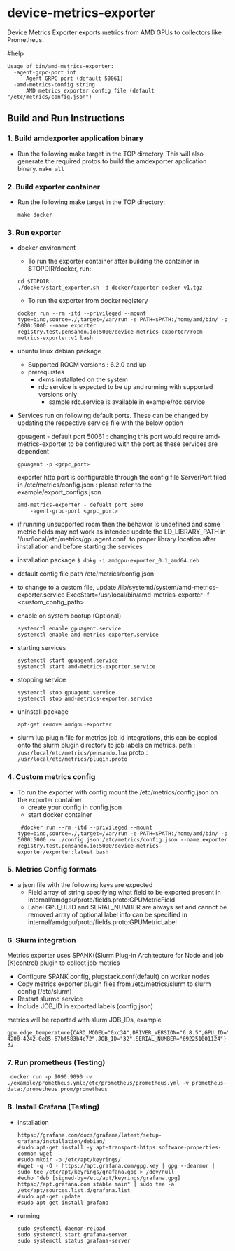 # device-metrics-exporter
Device Metrics Exporter exports metrics from AMD GPUs to collectors like Prometheus.

#help
```
Usage of bin/amd-metrics-exporter:
  -agent-grpc-port int
      Agent GRPC port (default 50061)
  -amd-metrics-config string
      AMD metrics exporter config file (default "/etc/metrics/config.json")
```

## Build and Run Instructions

### 1. Build amdexporter application binary

-  Run the following make target in the TOP directory. This will also generate the required protos to build the amdexporter application
   	binary.
   		`make all`
   	

### 2. Build exporter container
-  Run the following make target in the TOP directory:
   
   	`make docker`
### 3. Run exporter
  - docker environment
    - To run the exporter container after building the container in $TOPDIR/docker, run:
      
    ```
    cd $TOPDIR
    ./docker/start_exporter.sh -d docker/exporter-docker-v1.tgz
    ```
      
    - To run the exporter from docker registery
    ```
    docker run --rm -itd --privileged --mount type=bind,source=./,target=/var/run -e PATH=$PATH:/home/amd/bin/ -p 5000:5000 --name exporter 		registry.test.pensando.io:5000/device-metrics-exporter/rocm-metrics-exporter:v1 bash
    ```
 - ubuntu linux debian package
   - Supported ROCM versions : 6.2.0 and up
   - prerequistes
     - dkms installated on the system
     - rdc service is expected to be up and running with supported versions
       only
       - sample rdc.service is available in example/rdc.service

  - Services run on following default ports. These can be changed by updating
    the respective service file with the below option
    
    gpuagent - default port 50061 : changing this port would require amd-metrics-exporter
    to be configured with the port as these services are dependent
    ```
    gpuagent -p <grpc_port>
    ```

    exporter http port is configurable through the config file ServerPort
    filed in /etc/metrics/config.json : please refer to the example/export_configs.json
    ```
    amd-metrics-exporter - defualt port 5000
        -agent-grpc-port <grpc_port>
    ```
        

  - if running unsupported rocm then the behavior is undefined and some metric fields
    may not work as intended
    update the LD_LIBRARY_PATH in '/usr/local/etc/metrics/gpuagent.conf' to
    proper library location after installation and before starting the
    services

  - installation package
   `$ dpkg -i amdgpu-exporter_0.1_amd64.deb`

  - default config file path /etc/metrics/config.json
  - to change to a custom file, update
    /lib/systemd/system/amd-metrics-exporter.service
    ExecStart=/usr/local/bin/amd-metrics-exporter -f <custom_config_path>


  - enable on system bootup (Optional)
    ```
    systemctl enable gpuagent.service
    systemctl enable amd-metrics-exporter.service
    ```

  - starting services
    ```
    systemctl start gpuagent.service
    systemctl start amd-metrics-exporter.service
    ```

  - stopping service
    ```
    systemctl stop gpuagent.service
    systemctl stop amd-metrics-exporter.service
    ```

  - uninstall package
    ```
    apt-get remove amdgpu-exporter
    ```

  - slurm lua plugin file for metrics job id integrations, this can be copied
    onto the slurm plugin directory to job labels on metrics.
    path : `/usr/local/etc/metrics/pensando.lua`
    proto : `/usr/local/etc/metrics/plugin.proto`

### 4. Custom metrics config
- To run the exporter with config mount the /etc/metrics/config.json on the
  exporter container 
	- create your config in config.json
	- start docker container
   ```
  	#docker run --rm -itd --privileged --mount type=bind,source=./,target=/var/run -e PATH=$PATH:/home/amd/bin/ -p 5000:5000 -v ./config.json:/etc/metrics/config.json --name exporter registry.test.pensando.io:5000/device-metrics-exporter/exporter:latest bash
   ```
### 5. Metrics Config formats
- a json file with the following keys are expected
    - Field
        array of string specifying what field to be exported
        present in internal/amdgpu/proto/fields.proto:GPUMetricField
    - Label
        GPU_UUID and SERIAL_NUMBER are always set and cannot be removed 
        array of optional label info can be specified in
        internal/amdgpu/proto/fields.proto:GPUMetricLabel
### 6. Slurm integration
Metrics exporter uses SPANK((Slurm Plug-in Architecture for Node and job (K)control)  plugin to collect job metrics
- Configure SPANK config, plugstack.conf(default) on  worker nodes
- Copy metrics exporter plugin files from /etc/metrics/slurm to slurm config (/etc/slurm)
- Restart slurmd service
- Include JOB_ID in exported labels (config.json)

metrics will be reported with slurm JOB_IDs, example
```
gpu_edge_temperature{CARD_MODEL="0xc34",DRIVER_VERSION="6.8.5",GPU_ID="0",GPU_UUID="0beb0a09-4200-4242-0e05-67bf583b4c72",JOB_ID="32",SERIAL_NUMBER="692251001124"} 32
```



### 7. Run prometheus (Testing)
   ```
	docker run -p 9090:9090 -v ./example/prometheus.yml:/etc/prometheus/prometheus.yml -v prometheus-data:/prometheus prom/prometheus
   ```
### 8. Install Grafana (Testing)
- installation
    ```
    https://grafana.com/docs/grafana/latest/setup-grafana/installation/debian/
    #sudo apt-get install -y apt-transport-https software-properties-common wget
    #sudo mkdir -p /etc/apt/keyrings/
    #wget -q -O - https://apt.grafana.com/gpg.key | gpg --dearmor | sudo tee /etc/apt/keyrings/grafana.gpg > /dev/null
    #echo "deb [signed-by=/etc/apt/keyrings/grafana.gpg] https://apt.grafana.com stable main" | sudo tee -a /etc/apt/sources.list.d/grafana.list
    #sudo apt-get update
    #sudo apt-get install grafana

    ```
- running
    ```
    sudo systemctl daemon-reload
    sudo systemctl start grafana-server
    sudo systemctl status grafana-server
    ```
